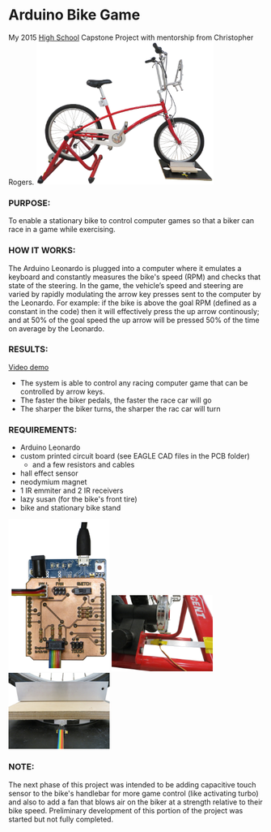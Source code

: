 # Arduino Bike Game
My 2015 [High School](http://www.scienceandmathacademy.com/) Capstone Project with mentorship from Christopher Rogers.
<img src="/photos/main_view.jpg?raw=true" alt="main view" width="350">

### PURPOSE:
To enable a stationary bike to control computer games so that a biker can race in a game while exercising.

### HOW IT WORKS:
The Arduino Leonardo is plugged into a computer where it emulates a keyboard and constantly measures the bike's speed (RPM) and checks that state of the steering.  In the game, the vehicle’s speed and steering are varied by rapidly modulating the arrow key presses sent to the computer by the Leonardo.
For example: if the bike is above the goal RPM (defined as a constant in the code) then it will effectively press the up arrow continously; and at 50% of the goal speed the up arrow will be pressed 50% of the time on average by the Leonardo.

### RESULTS:
[Video demo](https://youtu.be/r04d039daLk)
* The system is able to control any racing computer game that can be controlled by arrow keys.
* The faster the biker pedals, the faster the race car will go
* The sharper the biker turns, the sharper the rac car will turn

### REQUIREMENTS:
* Arduino Leonardo
* custom printed circuit board (see EAGLE CAD files in the PCB folder)
  * and a few resistors and cables
* hall effect sensor
* neodymium magnet
* 1 IR emmiter and 2 IR receivers
* lazy susan (for the bike's front tire)
* bike and stationary bike stand

<img src="/photos/pcb1.jpg?raw=true" alt="main view" width="200"> <img src="/photos/speed_sensor.jpg?raw=true" alt="speed sensor" width="200"> <img src="/photos/steering_sensor.jpg?raw=true" alt="steering sensor" width="200">

### NOTE:
The next phase of this project was intended to be adding capacitive touch sensor to the bike's handlebar for more game control (like activating turbo) and also to add a fan that blows air on the biker at a strength relative to their bike speed.  Preliminary development of this portion of the project was started but not fully completed.
